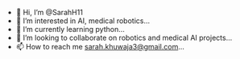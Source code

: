 - 👋 Hi, I’m @SarahH11
- 👀 I’m interested in AI, medical robotics...
- 🌱 I’m currently learning python...
- 💞️ I’m looking to collaborate on robotics and medical AI projects...
- 📫 How to reach me sarah.khuwaja3@gmail.com...

<!---
SarahH11/SarahH11 is a ✨ special ✨ repository because its `README.md` (this file) appears on your GitHub profile.
You can click the Preview link to take a look at your changes.
--->
